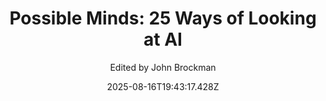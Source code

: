 ---
title: "Possible Minds: 25 Ways of Looking at AI"
date: "2025-08-16T19:43:17.428Z"
author: "Edited by John Brockman"
read_year: "NO"
recommendation: '3'
url: /bookshelf/possible-minds-25-ways-of-looking-at-ai
---